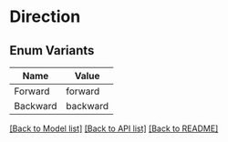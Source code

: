 # Direction

## Enum Variants

| Name     | Value    |
| -------- | -------- |
| Forward  | forward  |
| Backward | backward |

[[Back to Model list]](../README.md#documentation-for-models)
[[Back to API list]](../README.md#documentation-for-api-endpoints) [[Back to README]](../README.md)
